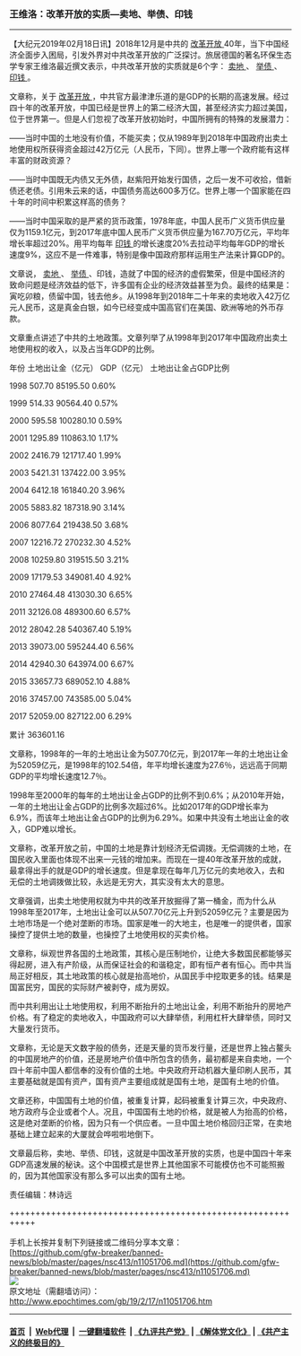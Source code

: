 ### 王维洛：改革开放的实质—卖地、举债、印钱
------------------------

<p>
 【大纪元2019年02月18日讯】2018年12月是中共的
 <a href="http://www.epochtimes.com/gb/tag/%E6%94%B9%E9%9D%A9%E5%BC%80%E6%94%BE.html">
  改革开放
 </a>
 40年，当下中国经济全面步入困局，引发外界对中共改革开放的广泛探讨。旅居德国的著名环保生态学专家王维洛最近撰文表示，中共改革开放的实质就是6个字：
 <a href="http://www.epochtimes.com/gb/tag/%E5%8D%96%E5%9C%B0.html">
  卖地
 </a>
 、
 <a href="http://www.epochtimes.com/gb/tag/%E4%B8%BE%E5%80%BA.html">
  举债
 </a>
 、
 <a href="http://www.epochtimes.com/gb/tag/%E5%8D%B0%E9%92%B1.html">
  印钱
 </a>
 。
</p>
<p>
 文章称，关于
 <a href="http://www.epochtimes.com/gb/tag/%E6%94%B9%E9%9D%A9%E5%BC%80%E6%94%BE.html">
  改革开放
 </a>
 ，中共官方最津津乐道的是GDP的长期的高速发展。经过四十年的改革开放，中国已经是世界上的第二经济大国，甚至经济实力超过美国，位于世界第一。但是人们忽视了改革开放初始时，中国所拥有的特殊的发展潜力：
</p>
<p>
 ——当时中国的土地没有价值，不能买卖；仅从1989年到2018年中国政府出卖土地使用权所获得资金超过42万亿元（人民币，下同）。世界上哪一个政府能有这样丰富的财政资源？
</p>
<p>
 ——当时中国既无内债又无外债，赵紫阳开始发行国债，之后一发不可收拾，借新债还老债。引用朱云来的话，中国债务高达600多万亿。世界上哪一个国家能在四十年的时间中积累这样高的债务？
</p>
<p>
 ——当时中国采取的是严紧的货币政策，1978年底，中国人民币广义货币供应量仅为1159.1亿元，到2017年底中国人民币广义货币供应量为167.70万亿元，平均年增长率超过20%。用平均每年
 <a href="http://www.epochtimes.com/gb/tag/%E5%8D%B0%E9%92%B1.html">
  印钱
 </a>
 的增长速度20%去拉动平均每年GDP的增长速度9%，这应不是一件难事，特别是像中国政府那样运用生产法来计算GDP的。
</p>
<p>
 文章说，
 <a href="http://www.epochtimes.com/gb/tag/%E5%8D%96%E5%9C%B0.html">
  卖地
 </a>
 、
 <a href="http://www.epochtimes.com/gb/tag/%E4%B8%BE%E5%80%BA.html">
  举债
 </a>
 、印钱，造就了中国的经济的虚假繁荣，但是中国经济的致命问题是经济效益的低下，许多国有企业的经济效益甚至为负。最终的结果是：寅吃卯粮，债留中国，钱去他乡。从1998年到2018年二十年来的卖地收入42万亿元人民币，这是真金白银，如今已经变成中国高官们在美国、欧洲等地的外币存款。
</p>
<p>
 文章重点讲述了中共的土地政策。文章列举了从1998年到2017年中国政府出卖土地使用权的收入，以及占当年GDP的比例。
</p>
<p>
 年份
 <span class="Apple-converted-space">
 </span>
 土地出让金（亿元）
 <span class="Apple-converted-space">
 </span>
 GDP（亿元）
 <span class="Apple-converted-space">
 </span>
 土地出让金占GDP比例
</p>
<p>
 1998
 <span class="Apple-converted-space">
 </span>
 507.70
 <span class="Apple-converted-space">
 </span>
 85195.50
 <span class="Apple-converted-space">
 </span>
 0.60%
</p>
<p>
 1999
 <span class="Apple-converted-space">
 </span>
 514.33
 <span class="Apple-converted-space">
 </span>
 90564.40
 <span class="Apple-converted-space">
 </span>
 0.57%
</p>
<p>
 2000
 <span class="Apple-converted-space">
 </span>
 595.58
 <span class="Apple-converted-space">
 </span>
 100280.10
 <span class="Apple-converted-space">
 </span>
 0.59%
</p>
<p>
 2001
 <span class="Apple-converted-space">
 </span>
 1295.89
 <span class="Apple-converted-space">
 </span>
 110863.10
 <span class="Apple-converted-space">
 </span>
 1.17%
</p>
<p>
 2002
 <span class="Apple-converted-space">
 </span>
 2416.79
 <span class="Apple-converted-space">
 </span>
 121717.40
 <span class="Apple-converted-space">
 </span>
 1.99%
</p>
<p>
 2003
 <span class="Apple-converted-space">
 </span>
 5421.31
 <span class="Apple-converted-space">
 </span>
 137422.00
 <span class="Apple-converted-space">
 </span>
 3.95%
</p>
<p>
 2004
 <span class="Apple-converted-space">
 </span>
 6412.18
 <span class="Apple-converted-space">
 </span>
 161840.20
 <span class="Apple-converted-space">
 </span>
 3.96%
</p>
<p>
 2005
 <span class="Apple-converted-space">
 </span>
 5883.82
 <span class="Apple-converted-space">
 </span>
 187318.90
 <span class="Apple-converted-space">
 </span>
 3.14%
</p>
<p>
 2006
 <span class="Apple-converted-space">
 </span>
 8077.64
 <span class="Apple-converted-space">
 </span>
 219438.50
 <span class="Apple-converted-space">
 </span>
 3.68%
</p>
<p>
 2007
 <span class="Apple-converted-space">
 </span>
 12216.72
 <span class="Apple-converted-space">
 </span>
 270232.30
 <span class="Apple-converted-space">
 </span>
 4.52%
</p>
<p>
 2008
 <span class="Apple-converted-space">
 </span>
 10259.80
 <span class="Apple-converted-space">
 </span>
 319515.50
 <span class="Apple-converted-space">
 </span>
 3.21%
</p>
<p>
 2009
 <span class="Apple-converted-space">
 </span>
 17179.53
 <span class="Apple-converted-space">
 </span>
 349081.40
 <span class="Apple-converted-space">
 </span>
 4.92%
</p>
<p>
 2010
 <span class="Apple-converted-space">
 </span>
 27464.48
 <span class="Apple-converted-space">
 </span>
 413030.30
 <span class="Apple-converted-space">
 </span>
 6.65%
</p>
<p>
 2011
 <span class="Apple-converted-space">
 </span>
 32126.08
 <span class="Apple-converted-space">
 </span>
 489300.60
 <span class="Apple-converted-space">
 </span>
 6.57%
</p>
<p>
 2012
 <span class="Apple-converted-space">
 </span>
 28042.28
 <span class="Apple-converted-space">
 </span>
 540367.40
 <span class="Apple-converted-space">
 </span>
 5.19%
</p>
<p>
 2013
 <span class="Apple-converted-space">
 </span>
 39073.00
 <span class="Apple-converted-space">
 </span>
 595244.40
 <span class="Apple-converted-space">
 </span>
 6.56%
</p>
<p>
 2014
 <span class="Apple-converted-space">
 </span>
 42940.30
 <span class="Apple-converted-space">
 </span>
 643974.00
 <span class="Apple-converted-space">
 </span>
 6.67%
</p>
<p>
 2015
 <span class="Apple-converted-space">
 </span>
 33657.73
 <span class="Apple-converted-space">
 </span>
 689052.10
 <span class="Apple-converted-space">
 </span>
 4.88%
</p>
<p>
 2016
 <span class="Apple-converted-space">
 </span>
 37457.00
 <span class="Apple-converted-space">
 </span>
 743585.00
 <span class="Apple-converted-space">
 </span>
 5.04%
</p>
<p>
 2017
 <span class="Apple-converted-space">
 </span>
 52059.00
 <span class="Apple-converted-space">
 </span>
 827122.00
 <span class="Apple-converted-space">
 </span>
 6.29%
</p>
<p>
 累计
 <span class="Apple-converted-space">
 </span>
 363601.16
</p>
<p>
 文章称，1998年的一年的土地出让金为507.70亿元，到2017年一年的土地出让金为52059亿元，是1998年的102.54倍，年平均增长速度为27.6％，远远高于同期GDP的平均增长速度12.7％。
</p>
<p>
 1998年至2000年的每年的土地出让金占GDP的比例不到0.6%；从2010年开始，一年的土地出让金占GDP的比例多次超过6%。比如2017年的GDP增长率为6.9%，而该年土地出让金占GDP的比例为6.29%。如果中共没有土地出让金的收入，GDP难以增长。
</p>
<p>
 文章称，改革开放之前，中国的土地是靠计划经济无偿调拨。无偿调拨的土地，在国民收入里面也体现不出来一元钱的增加来。而现在一提40年改革开放的成就，最拿得出手的就是GDP的增长速度。但是拿现在每年几万亿元的卖地收入，去和无偿的土地调拨做比较，永远是无穷大，其实没有太大的意思。
</p>
<p>
 文章强调，出卖土地使用权就为中共的改革开放掘得了第一桶金，而为什么从1998年至2017年，土地出让金可以从507.70亿元上升到52059亿元？主要是因为土地市场是一个绝对垄断的市场。国家是唯一的大地主，也是唯一的提供者，国家操控了提供土地的数量，也操控了土地使用权的买卖价格。
</p>
<p>
 文章称，纵观世界各国的土地政策，其核心是压制地价，让绝大多数国民都能够买得起房，进入有产阶级，从而保证社会的和谐稳定，即有恒产者有恒心。而中共当局正好相反，其土地政策的核心就是抬高地价，从国民手中挖取更多的钱。结果是国富民穷，国民的实际财产被剥夺，成为房奴。
</p>
<p>
 而中共利用出让土地使用权，利用不断抬升的土地出让金，利用不断抬升的房地产价格。有了稳定的卖地收入，中国政府可以大肆举债，利用杠杆大肆举债，同时又大量发行货币。
</p>
<p>
 文章称，无论是天文数字般的债务，还是天量的货币发行量，还是世界上独占鳌头的中国房地产的价值，还是房地产价值中所包含的债务，最初都是来自卖地，一个四十年前中国人都信奉的没有价值的土地。中央政府开动机器大量印刷人民币，其主要基础就是国有资产，国有资产主要组成就是国有土地，是国有土地的价值。
</p>
<p>
 文章还称，中国国有土地的价值，被重复计算，起码被重复计算三次，中央政府、地方政府与企业或者个人。况且，中国国有土地的价格，就是被人为抬高的价格，这是绝对垄断的价格，因为只有一个供应者。一旦中国土地价格回归正常，在卖地基础上建立起来的大厦就会哗啦啦地倒下。
</p>
<p>
 文章最后称，卖地、举债、印钱，这就是中国改革开放的实质，也是中国四十年来GDP高速发展的秘诀。这个中国模式是世界上其他国家不可能模仿也不可能照搬的，因为其他国家没有那么多可以出卖的国有土地。
</p>
<div>
 <p>
  责任编辑：林诗远
 </p>
</div>

+++++++++++++++++++++++++++++++++++++++++++++++++++++++++++<br/><br/>
手机上长按并复制下列链接或二维码分享本文章：<br/>
[https://github.com/gfw-breaker/banned-news/blob/master/pages/nsc413/n11051706.md](https://github.com/gfw-breaker/banned-news/blob/master/pages/nsc413/n11051706.md)<br/>
[<img src='https://github.com/gfw-breaker/banned-news/blob/master/pages/nsc413/n11051706.md.png'/>](https://github.com/gfw-breaker/banned-news/blob/master/pages/nsc413/n11051706.md)<br/>
原文地址（需翻墙访问）：http://www.epochtimes.com/gb/19/2/17/n11051706.htm


------------------------
#### [首页](https://github.com/gfw-breaker/banned-news/blob/master/README.md) &nbsp;|&nbsp; [Web代理](https://github.com/labour-camp/helloworld) &nbsp;|&nbsp; [一键翻墙软件](https://github.com/gfw-breaker/nogfw/blob/master/README.md) &nbsp;| [《九评共产党》](https://github.com/gfw-breaker/9ping.md/blob/master/README.md#九评之一评共产党是什么) | [《解体党文化》](https://github.com/gfw-breaker/jtdwh.md/blob/master/README.md) | [《共产主义的终极目的》](https://github.com/gfw-breaker/gczydzjmd.md/blob/master/README.md)


